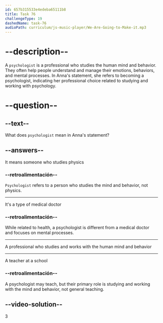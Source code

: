 ```yaml
---
id: 657b315533e4edeba65111b8
title: Task 76
challengeType: 19
dashedName: task-76
audioPath: curriculum/js-music-player/We-Are-Going-to-Make-it.mp3
---
```


<!--
AUDIO REFERENCE:
Anna: This has a direct relation to what made me become a psychologist.
-->

# --description--

A `psychologist` is a professional who studies the human mind and behavior. They often help people understand and manage their emotions, behaviors, and mental processes. In Anna's statement, she refers to becoming a psychologist, indicating her professional choice related to studying and working with psychology.

# --question--

## --text--

What does `psychologist` mean in Anna's statement?

## --answers--

It means someone who studies physics

### --retroalimentación--

`Psychologist` refers to a person who studies the mind and behavior, not physics.

---

It's a type of medical doctor

### --retroalimentación--

While related to health, a psychologist is different from a medical doctor and focuses on mental processes.

---

A professional who studies and works with the human mind and behavior

---

A teacher at a school

### --retroalimentación--

A psychologist may teach, but their primary role is studying and working with the mind and behavior, not general teaching.

## --video-solution--

3
